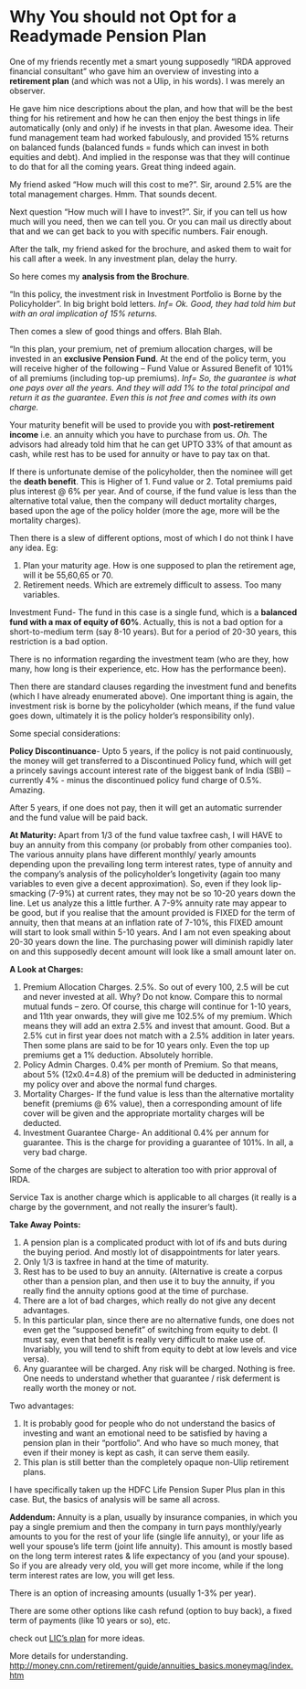 # Why You should not Opt for a Readymade Pension Plan

One of my friends recently met a smart young supposedly “IRDA approved financial consultant” who gave him an overview of investing into a **retirement plan** (and which was not a Ulip, in his words). I was merely an observer.

He gave him nice descriptions about the plan, and how that will be the best thing for his retirement and how he can then enjoy the best things in life automatically (only and only) if he invests in that plan. Awesome idea. Their fund management team had worked fabulously, and provided 15% returns on balanced funds (balanced funds = funds which can invest in both equities and debt). And implied in the response was that they will continue to do that for all the coming years. Great thing indeed again.

My friend asked “How much will this cost to me?”. Sir, around 2.5% are the total management charges. Hmm. That sounds decent.

Next question “How much will I have to invest?”. Sir, if you can tell us how much will you need, then we can tell you. Or you can mail us directly about that and we can get back to you with specific numbers. Fair enough.

After the talk, my friend asked for the brochure, and asked them to wait for his call after a week. In any investment plan, delay the hurry.

So here comes my **analysis from the Brochure**.

“In this policy, the investment risk in Investment Portfolio is Borne by the Policyholder”. In big bright bold letters. *Inf= Ok. Good, they had told him but with an oral implication of 15% returns.*

Then comes a slew of good things and offers. Blah Blah.

“In this plan, your premium, net of premium allocation charges, will be invested in an **exclusive Pension Fund**. At the end of the policy term, you will receive higher of the following – Fund Value or Assured Benefit of 101% of all premiums (including top-up premiums). *Inf= So, the guarantee is what one pays over all the years. And they will add 1% to the total principal and return it as the guarantee. Even this is not free and comes with its own charge.*

Your maturity benefit will be used to provide you with **post-retirement income** i.e. an annuity which you have to purchase from us. *Oh.* The advisors had already told him that he can get UPTO 33% of that amount as cash, while rest has to be used for annuity or have to pay tax on that.

If there is unfortunate demise of the policyholder, then the nominee will get the **death benefit**. This is Higher of 1. Fund value or 2. Total premiums paid plus interest @ 6% per year. And of course, if the fund value is less than the alternative total value, then the company will deduct mortality charges, based upon the age of the policy holder (more the age, more will be the mortality charges).

Then there is a slew of different options, most of which I do not think I have any idea. Eg:

1.  Plan your maturity age. How is one supposed to plan the retirement age, will it be 55,60,65 or 70.
2.  Retirement needs. Which are extremely difficult to assess. Too many variables.

Investment Fund- The fund in this case is a single fund, which is a **balanced fund with a max of equity of 60%**. Actually, this is not a bad option for a short-to-medium term (say 8-10 years). But for a period of 20-30 years, this restriction is a bad option.

There is no information regarding the investment team (who are they, how many, how long is their experience, etc. How has the performance been).

Then there are standard clauses regarding the investment fund and benefits (which I have already enumerated above). One important thing is again, the investment risk is borne by the policyholder (which means, if the fund value goes down, ultimately it is the policy holder’s responsibility only).

Some special considerations:

**Policy Discontinuance**- Upto 5 years, if the policy is not paid continuously, the money will get transferred to a Discontinued Policy fund, which will get a princely savings account interest rate of the biggest bank of India (SBI) – currently 4% - minus the discontinued policy fund charge of 0.5%. Amazing.

After 5 years, if one does not pay, then it will get an automatic surrender and the fund value will be paid back.

**At Maturity:** Apart from 1/3 of the fund value taxfree cash, I will HAVE to buy an annuity from this company (or probably from other companies too). The various annuity plans have different monthly/ yearly amounts depending upon the prevailing long term interest rates, type of annuity and the company’s analysis of the policyholder’s longetivity (again too many variables to even give a decent approximation). So, even if they look lip-smacking (7-9%) at current rates, they may not be so 10-20 years down the line. Let us analyze this a little further. A 7-9% annuity rate may appear to be good, but if you realise that the amount provided is FIXED for the term of annuity, then that means at an inflation rate of 7-10%, this FIXED amount will start to look small within 5-10 years. And I am not even speaking about 20-30 years down the line. The purchasing power will diminish rapidly later on and this supposedly decent amount will look like a small amount later on.

**A Look at Charges:**

1.  Premium Allocation Charges. 2.5%. So out of every 100, 2.5 will be cut and never invested at all. Why? Do not know. Compare this to normal mutual funds – zero. Of course, this charge will continue for 1-10 years, and 11th year onwards, they will give me 102.5% of my premium. Which means they will add an extra 2.5% and invest that amount. Good. But a 2.5% cut in first year does not match with a 2.5% addition in later years. Then some plans are said to be for 10 years only. Even the top up premiums get a 1% deduction. Absolutely horrible.
2.  Policy Admin Charges. 0.4% per month of Premium. So that means, about 5% (12x0.4=4.8) of the premium will be deducted in administering my policy over and above the normal fund charges.
3.  Mortality Charges- If the fund value is less than the alternative mortality benefit (premiums @ 6% value), then a corresponding amount of life cover will be given and the appropriate mortality charges will be deducted.
4.  Investment Guarantee Charge- An additional 0.4% per annum for guarantee. This is the charge for providing a guarantee of 101%. In all, a very bad charge.

Some of the charges are subject to alteration too with prior approval of IRDA.

Service Tax is another charge which is applicable to all charges (it really is a charge by the government, and not really the insurer’s fault).

**Take Away Points:**

1.  A pension plan is a complicated product with lot of ifs and buts during the buying period. And mostly lot of disappointments for later years.
2.  Only 1/3 is taxfree in hand at the time of maturity.
3.  Rest has to be used to buy an annuity. (Alternative is create a corpus other than a pension plan, and then use it to buy the annuity, if you really find the annuity options good at the time of purchase.
4.  There are a lot of bad charges, which really do not give any decent advantages.
5.  In this particular plan, since there are no alternative funds, one does not even get the “supposed benefit” of switching from equity to debt. (I must say, even that benefit is really very difficult to make use of. Invariably, you will tend to shift from equity to debt at low levels and vice versa).
6.  Any guarantee will be charged. Any risk will be charged. Nothing is free. One needs to understand whether that guarantee / risk deferment is really worth the money or not.

Two advantages:

1.  It is probably good for people who do not understand the basics of investing and want an emotional need to be satisfied by having a pension plan in their “portfolio”. And who have so much money, that even if their money is kept as cash, it can serve them easily.
2.  This plan is still better than the completely opaque non-Ulip retirement plans.

I have specifically taken up the HDFC Life Pension Super Plus plan in this case. But, the basics of analysis will be same all across.

**Addendum:** Annuity is a plan, usually by insurance companies, in which you pay a single premium and then the company in turn pays monthly/yearly amounts to you for the rest of your life (single life annuity), or your life as well your spouse’s life term (joint life annuity). This amount is mostly based on the long term interest rates & life expectancy of you (and your spouse). So if you are already very old, you will get more income, while if the long term interest rates are low, you will get less.

There is an option of increasing amounts (usually 1-3% per year).

There are some other options like cash refund (option to buy back), a fixed term of payments (like 10 years or so), etc.

check out [LIC’s plan](http://www.licindia.in/jeevan_akshay_plan_009_features.htm) for more ideas.

More details for understanding. <http://money.cnn.com/retirement/guide/annuities_basics.moneymag/index.htm>

